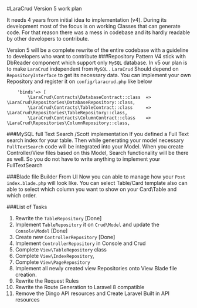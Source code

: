 #LaraCrud Version 5 work plan

It needs 4 years from initial idea to implementation (v4). 
During its development most of the focus is on  working Classes that can generate code. 
For that reason there was a mess in codebase and its hardly readable by other developers to contribute.

Version 5 will be a complete rewrite of the entire codebase with a
guideline to developers who want to contribute
###Repository Pattern
V4 stick with DbReader component which support only `MySQL` database. 
In v5 our plan is to make `LaraCrud` independent from `MySQL` .
`LaraCrud` Should depend on `RepositoryInterface` to get its necessary data.
You can implement your own Repository and register it on `config/laracrud.php` like below

``` 
    'binds'=> [
        \LaraCrud\Contracts\DatabaseContract::class  => \LaraCrud\Repositories\DatabaseRepository::class,
        \LaraCrud\Contracts\TableContract::class     => \LaraCrud\Repositories\TableRepository::class,
        \LaraCrud\Contracts\ColumnContract::class    => \LaraCrud\Repositories\ColumnRepository::class,
```

###MySQL full Text Search /Scott implementation
If you defined a Full Text search index for your table. Then while generating 
your model necessary `FullTextSearch` code will be integrated into your Model. 
When you create Controller/View files based on this Model, Search functionality will be there as well.
So you do not have to write anything to implement your FullTextSearch

###Blade file Builder From UI
Now you can able to manage how your `Post` `index.blade.php` will look like. 
You can select Table/Card template also can able to select which column you want to show on your 
Card\Table and which order. 

###List of Tasks
1. Rewrite the `TableRepository` [Done]
2. Implement `TableRepository` it on `Crud\Model` and update the `Console\Model` [Done]
3. Create new `ControllerRepository` [Done]
4. Implement `ControllerRepository` in Console and Crud
5. Complete `View\TableRepository` class
6. Complete `View\IndexRepository`,
7. Complete `View\PageRepository`
8. Implement all newly created view Repositories onto View Blade file creation.
9. Rewrite the Request Rules
10. Rewrite the Route Generation to Laravel 8 compatible
11. Remove the Dingo API resources and Create Laravel Built in API resources





